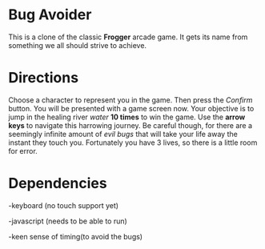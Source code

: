 # Bug Avoider
This is a clone of the classic **Frogger** arcade game. It gets its name from something we all should strive to achieve.
# Directions
Choose a character to represent you in the game. Then press the _Confirm_ button.
You will be presented with a game screen now.
Your objective is to jump in the healing river _water_ **10 times** to win the game.
Use the **arrow keys** to navigate this harrowing journey.
Be careful though, for there are a seemingly infinite amount of _evil bugs_ that will take your life away the instant they touch you.
Fortunately you have 3 lives, so there is a little room for error.
# Dependencies

 -keyboard (no touch support yet)
 
 -javascript (needs to be able to run)
 
 -keen sense of timing(to avoid the bugs)
